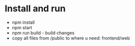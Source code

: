 <h1>Install and run</h1>
<ul>
    <li>npm install</li>
    <li>npm start</li>
    <li>npm run build - build changes</li>
    <li>copy all files from /public to where u need: frontend/web</li>
</ul>

